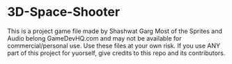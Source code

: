 # 3D-Space-Shooter
This is a project game file made by Shashwat Garg
Most of the Sprites and Audio belong GameDevHQ.com and may not be available for commercial/personal use.
Use these files at your own risk. 
If you use ANY part of this project for yuorself, give credits to this repo and its contributors.
